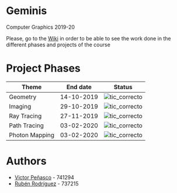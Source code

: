 # Geminis
Computer Graphics 2019-20

Please, go to the [Wiki](https://github.com/ZgzInfinity/Geminis/wiki) in order to be able to see the work done in the different phases  and projects of the course 

# Project Phases

Theme | End date| Status 
------| --------------------| ------
Geometry |14-10-2019 | ![tic_correcto](https://i.ibb.co/48JQg0R/tic-1.png)
Imaging  |29-10-2019 | ![tic_correcto](https://i.ibb.co/48JQg0R/tic-1.png)
Ray Tracing |27-11-2019 |![tic_correcto](https://i.ibb.co/48JQg0R/tic-1.png)
Path Tracing | 03-02-2020 | ![tic_correcto](https://i.ibb.co/48JQg0R/tic-1.png)
Photon Mapping | 03-02-2020 | ![tic_correcto](https://i.ibb.co/48JQg0R/tic-1.png)

# Authors

* [Victor Peñasco](https://github.com/vpec) - 741294
* [Rubén Rodríguez](https://github.com/ZgzInfinity) - 737215

